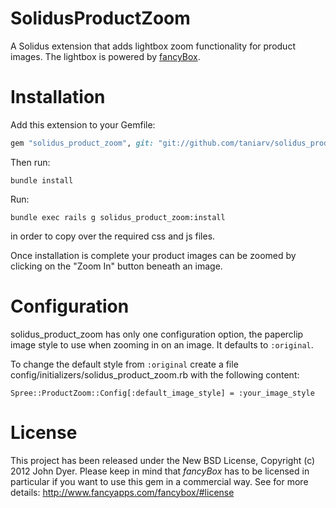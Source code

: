 SolidusProductZoom
===================

A Solidus extension that adds lightbox zoom functionality for product images.
The lightbox is powered by [fancyBox](http://fancyapps.com/fancybox/).


Installation	
=======

Add this extension to your Gemfile:

```ruby
gem "solidus_product_zoom", git: "git://github.com/taniarv/solidus_product_zoom.git"
```

Then run:

```
bundle install
```

Run:

```
bundle exec rails g solidus_product_zoom:install
```

in order to copy over the required css and js files.

Once installation is complete your product images can be zoomed by clicking on the "Zoom In" button beneath an image.

Configuration
=========

solidus_product_zoom has only one configuration option, the paperclip image style to use when zooming in on an image. It defaults to `:original`.

To change the default style from `:original` create a file config/initializers/solidus_product_zoom.rb with the following content:

```
Spree::ProductZoom::Config[:default_image_style] = :your_image_style
```

License
=======

This project has been released under the New BSD License, Copyright (c) 2012 John Dyer.
Please keep in mind that *fancyBox* has to be licensed in particular if you want to use this gem in a commercial way. See for more details: http://www.fancyapps.com/fancybox/#license

